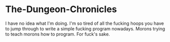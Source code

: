 # The-Dungeon-Chronicles

I have no idea what I'm doing.  I'm so tired of all the fucking hoops you have to jump through to write a simple fucking program nowadays.
Morons trying to teach morons how to program.  For fuck's sake.
